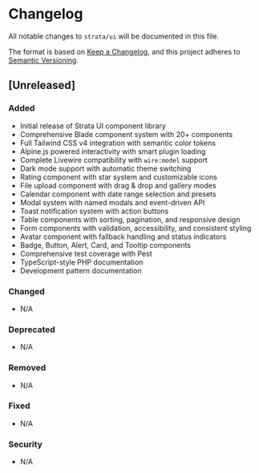 # Changelog

All notable changes to `strata/ui` will be documented in this file.

The format is based on [Keep a Changelog](https://keepachangelog.com/en/1.0.0/),
and this project adheres to [Semantic Versioning](https://semver.org/spec/v2.0.0.html).

## [Unreleased]

### Added
- Initial release of Strata UI component library
- Comprehensive Blade component system with 20+ components
- Full Tailwind CSS v4 integration with semantic color tokens
- Alpine.js powered interactivity with smart plugin loading
- Complete Livewire compatibility with `wire:model` support
- Dark mode support with automatic theme switching
- Rating component with star system and customizable icons
- File upload component with drag & drop and gallery modes
- Calendar component with date range selection and presets
- Modal system with named modals and event-driven API
- Toast notification system with action buttons
- Table components with sorting, pagination, and responsive design
- Form components with validation, accessibility, and consistent styling
- Avatar component with fallback handling and status indicators
- Badge, Button, Alert, Card, and Tooltip components
- Comprehensive test coverage with Pest
- TypeScript-style PHP documentation
- Development pattern documentation

### Changed
- N/A

### Deprecated
- N/A

### Removed
- N/A

### Fixed
- N/A

### Security
- N/A